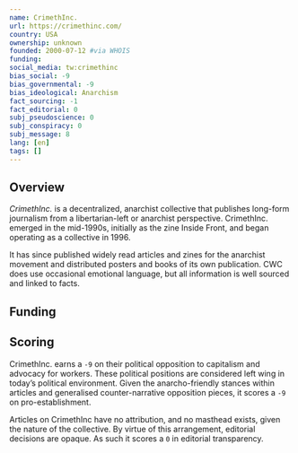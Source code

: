 ```yaml
---
name: CrimethInc.
url: https://crimethinc.com/
country: USA
ownership: unknown
founded: 2000-07-12 #via WHOIS
funding:
social_media: tw:crimethinc
bias_social: -9
bias_governmental: -9
bias_ideological: Anarchism
fact_sourcing: -1
fact_editorial: 0
subj_pseudoscience: 0
subj_conspiracy: 0
subj_message: 8
lang: [en]
tags: []
---
```


## Overview
_CrimethInc._ is a decentralized, anarchist collective that publishes long-form journalism from a libertarian-left or anarchist perspective. CrimethInc. emerged in the mid-1990s, initially as the zine Inside Front, and began operating as a collective in 1996.

It has since published widely read articles and zines for the anarchist movement and distributed posters and books of its own publication. CWC does use occasional emotional language, but all information is well sourced and linked to facts.

## Funding

## Scoring
CrimethInc. earns a `-9` on their political opposition to capitalism and advocacy for workers. These political positions are considered left wing in today’s political environment. Given the anarcho-friendly stances within articles and generalised counter-narrative opposition pieces, it scores a `-9` on pro-establishment.

Articles on CrimethInc have no attribution, and no masthead exists, given the nature of the collective. By virtue of this arrangement, editorial decisions are opaque. As such it scores a `0` in editorial transparency.
